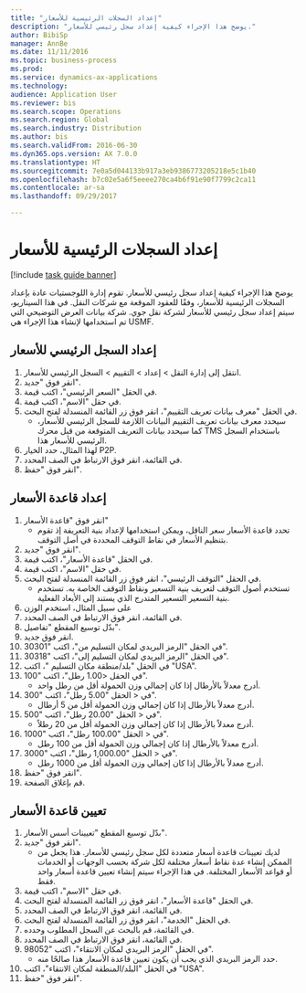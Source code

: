 ```yaml
--- 
title: "إعداد السجلات الرئيسية للأسعار"
description: "يوضح هذا الإجراء كيفية إعداد سجل رئيسي للأسعار."
author: BibiSp
manager: AnnBe
ms.date: 11/11/2016
ms.topic: business-process
ms.prod: 
ms.service: dynamics-ax-applications
ms.technology: 
audience: Application User
ms.reviewer: bis
ms.search.scope: Operations
ms.search.region: Global
ms.search.industry: Distribution
ms.author: bis
ms.search.validFrom: 2016-06-30
ms.dyn365.ops.version: AX 7.0.0
ms.translationtype: HT
ms.sourcegitcommit: 7e0a5d044133b917a3eb9386773205218e5c1b40
ms.openlocfilehash: b7c02e5a6f5eeee270ca4b6f91e90f7799c2ca11
ms.contentlocale: ar-sa
ms.lasthandoff: 09/29/2017

---
```

# <a name="set-up-rate-masters"></a>إعداد السجلات الرئيسية للأسعار

[!include [task guide banner](../../includes/task-guide-banner.md)]

يوضح هذا الإجراء كيفية إعداد سجل رئيسي للأسعار. تقوم إدارة اللوجستيات عادة بإعداد السجلات الرئيسية للأسعار، وفقًا للعقود الموقعة مع شركات النقل. في هذا السيناريو، سيتم إعداد سجل رئيسي للأسعار لشركة نقل جوي. شركة بيانات العرض التوضيحي التي تم استخدامها لإنشاء هذا الإجراء هي USMF.


## <a name="set-up-rate-master"></a>إعداد السجل الرئيسي للأسعار‬
1. انتقل إلى إدارة النقل > إعداد > التقييم‬ > السجل الرئيسي للأسعار.
2. انقر فوق "جديد".
3. في الحقل "السعر الرئيسي‬"، اكتب قيمة.
4. في حقل "الاسم"، اكتب قيمة.
5. في الحقل "معرف بيانات تعريف التقييم‬"، انقر فوق زر القائمة المنسدلة لفتح البحث.
    * سيحدد معرف بيانات تعريف التقييم‬ البيانات اللازمة للسجل الرئيسي للأسعار‬، كما سيحدد بيانات التعريف المتوقعة من قبل محرك TMS باستخدام السجل الرئيسي للأسعار هذا.  
6. لهذا المثال، حدد الخيار P2P.
7. في القائمة، انقر فوق الارتباط في الصف المحدد.
8. انقر فوق "حفظ".

## <a name="set-up-rate-base"></a>إعداد قاعدة الأسعار
1. انقر فوق "قاعدة الأسعار‬"
    * تحدد قاعدة الأسعار سعر الناقل، ويمكن استخدامها لإعداد بنية التعريفة إذ تقوم بتنظيم الأسعار في نقاط التوقف المحددة في أصل التوقف‬.  
2. انقر فوق "جديد".
3. في الحقل "قاعدة الأسعار‬"، اكتب قيمة.
4. في حقل "الاسم"، اكتب قيمة.
5. في الحقل "التوقف الرئيسي‬"، انقر فوق زر القائمة المنسدلة لفتح البحث.
    * تستخدم أصول التوقف لتعريف بنية التسعير ونقاط التوقف الخاصة به. تستخدم بنية التسعير التسعير المتدرج الذي يستند إلى الأبعاد الفعلية.  
6. على سبيل المثال، استخدم الوزن
7. في القائمة، انقر فوق الارتباط في الصف المحدد.
8. بدّل توسيع المقطع "تفاصيل".
9. انقر فوق جديد.
10. في الحقل "الرمز البريدي لمكان التسليم من‬"، اكتب "30301".
11. في الحقل "الرمز البريدي لمكان التسليم إلى‬"، اكتب "30318".
12. في الحقل "بلد/منطقة مكان التسليم "، اكتب "USA".
13. في الحقل <1.00 رطل"، اكتب "100".
    * أدرج معدلاً بالأرطال إذا كان إجمالي وزن الحمولة أقل من رطل واحد.  
14. في < الحقل "5.00 رطل"، اكتب "300".
    * أدرج معدلاً بالأرطال إذا كان إجمالي وزن الحمولة أقل من 5 أرطال.  
15. في < الحقل "20.00 رطل"، اكتب "500".
    * أدرج معدلاً بالأرطال إذا كان إجمالي وزن الحمولة أقل من 20 رطلاً.  
16. في < الحقل "100.00 رطل"، اكتب "1000".
    * أدرج معدلاً بالأرطال إذا كان إجمالي وزن الحمولة أقل من 100 رطل.  
17. في < الحقل "1,000.00 رطل"، اكتب "3000".
    * أدرج معدلاً بالأرطال إذا كان إجمالي وزن الحمولة أقل من 1000 رطل.  
18. انقر فوق "حفظ".
19. قم بإغلاق الصفحة.

## <a name="assign-rate-base"></a>تعيين قاعدة الأسعار
1. بدّل توسيع المقطع "تعيينات أسس الأسعار‬".
2. انقر فوق "جديد".
    * لديك تعيينات قاعدة أسعار متعددة لكل سجل رئيسي للأسعار. هذا يجعل من الممكن إنشاء عدة نقاط أسعار مختلفة لكل شركة بحسب الوجهات أو الخدمات أو قواعد الأسعار المختلفة. في هذا الإجراء سيتم إنشاء تعيين قاعدة أسعار واحد فقط.  
3. في حقل "الاسم"، اكتب قيمة.
4. في الحقل "قاعدة الأسعار"، انقر فوق زر القائمة المنسدلة لفتح البحث.‬
5. في القائمة، انقر فوق الارتباط في الصف المحدد.
6. في الحقل "الخدمة"، انقر فوق زر القائمة المنسدلة لفتح البحث.
7. في القائمة، قم بالبحث عن السجل المطلوب وحدده.
8. في القائمة، انقر فوق الارتباط في الصف المحدد.
9. في الحقل "الرمز البريدي لمكان الانتقاء‬"، اكتب "98052".
    * حدد الرمز البريدي الذي يجب أن يكون تعيين قاعدة الأسعار هذا صالحًا منه.    
10. في الحقل "البلد/المنطقة لمكان الانتقاء"، اكتب "USA".
11. انقر فوق "حفظ".


